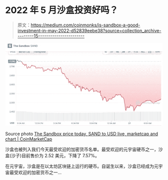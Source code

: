 # 2022 年 5 月沙盒投资好吗？

> 原文：<https://medium.com/coinmonks/is-sandbox-a-good-investment-in-may-2022-d52839eebe38?source=collection_archive---------15----------------------->

![](img/e9726f7c0dfcb35c97ca18948d60c702.png)

Source photo [The Sandbox price today, SAND to USD live, marketcap and chart | CoinMarketCap](https://coinmarketcap.com/currencies/the-sandbox/)

沙盒也被列入我们今天最受欢迎的加密货币名单。最受欢迎的元宇宙硬币之一，沙盒(沙子)目前售价为 2.52 美元，下降了 7.57%。

在元宇宙，沙盒是在以太坊区块链上运行的硬币。自诞生以来，沙盒已经成为元宇宙最受欢迎的加密货币之一…